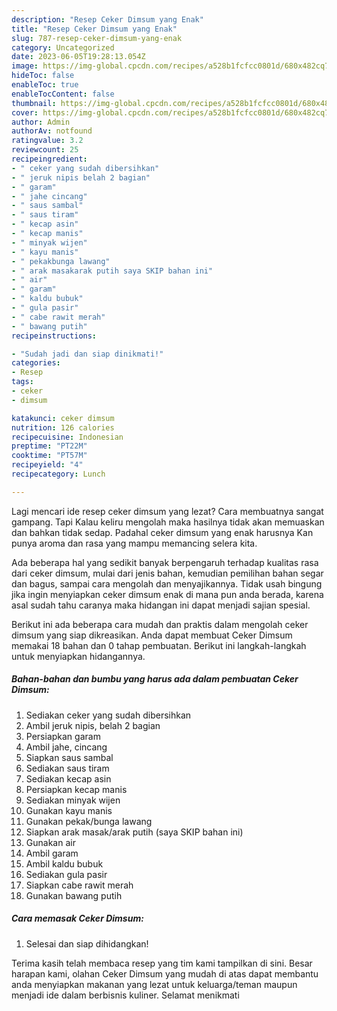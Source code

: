 ```yaml
---
description: "Resep Ceker Dimsum yang Enak"
title: "Resep Ceker Dimsum yang Enak"
slug: 787-resep-ceker-dimsum-yang-enak
category: Uncategorized
date: 2023-06-05T19:28:13.054Z
image: https://img-global.cpcdn.com/recipes/a528b1fcfcc0801d/680x482cq70/ceker-dimsum-foto-resep-utama.jpg
hideToc: false
enableToc: true
enableTocContent: false
thumbnail: https://img-global.cpcdn.com/recipes/a528b1fcfcc0801d/680x482cq70/ceker-dimsum-foto-resep-utama.jpg
cover: https://img-global.cpcdn.com/recipes/a528b1fcfcc0801d/680x482cq70/ceker-dimsum-foto-resep-utama.jpg
author: Admin
authorAv: notfound
ratingvalue: 3.2
reviewcount: 25
recipeingredient:
- " ceker yang sudah dibersihkan"
- " jeruk nipis belah 2 bagian"
- " garam"
- " jahe cincang"
- " saus sambal"
- " saus tiram"
- " kecap asin"
- " kecap manis"
- " minyak wijen"
- " kayu manis"
- " pekakbunga lawang"
- " arak masakarak putih saya SKIP bahan ini"
- " air"
- " garam"
- " kaldu bubuk"
- " gula pasir"
- " cabe rawit merah"
- " bawang putih"
recipeinstructions:

- "Sudah jadi dan siap dinikmati!"
categories:
- Resep
tags:
- ceker
- dimsum

katakunci: ceker dimsum 
nutrition: 126 calories
recipecuisine: Indonesian
preptime: "PT22M"
cooktime: "PT57M"
recipeyield: "4"
recipecategory: Lunch

---
```



Lagi mencari ide resep ceker dimsum yang lezat? Cara membuatnya sangat gampang. Tapi Kalau keliru mengolah maka hasilnya tidak akan memuaskan dan bahkan tidak sedap. Padahal ceker dimsum yang enak harusnya Kan punya aroma dan rasa yang mampu memancing selera kita.


Ada beberapa hal yang sedikit banyak berpengaruh terhadap kualitas rasa dari ceker dimsum, mulai dari jenis bahan, kemudian pemilihan bahan segar dan bagus, sampai cara mengolah dan menyajikannya. Tidak usah bingung jika ingin menyiapkan ceker dimsum enak di mana pun anda berada, karena asal sudah tahu caranya maka hidangan ini dapat menjadi sajian spesial.




Berikut ini ada beberapa cara mudah dan praktis dalam mengolah ceker dimsum yang siap dikreasikan. Anda dapat membuat Ceker Dimsum memakai 18 bahan dan 0 tahap pembuatan. Berikut ini langkah-langkah untuk menyiapkan hidangannya.

<!--inarticleads1-->

##### Bahan-bahan dan bumbu yang harus ada dalam pembuatan Ceker Dimsum:

1. Sediakan  ceker yang sudah dibersihkan
1. Ambil  jeruk nipis, belah 2 bagian
1. Persiapkan  garam
1. Ambil  jahe, cincang
1. Siapkan  saus sambal
1. Sediakan  saus tiram
1. Sediakan  kecap asin
1. Persiapkan  kecap manis
1. Sediakan  minyak wijen
1. Gunakan  kayu manis
1. Gunakan  pekak/bunga lawang
1. Siapkan  arak masak/arak putih (saya SKIP bahan ini)
1. Gunakan  air
1. Ambil  garam
1. Ambil  kaldu bubuk
1. Sediakan  gula pasir
1. Siapkan  cabe rawit merah
1. Gunakan  bawang putih




<!--inarticleads2-->

##### Cara memasak Ceker Dimsum:


1. Selesai dan siap dihidangkan!



Terima kasih telah membaca resep yang tim kami tampilkan di sini. Besar harapan kami, olahan Ceker Dimsum yang mudah di atas dapat membantu anda menyiapkan makanan yang lezat untuk keluarga/teman maupun menjadi ide dalam berbisnis kuliner. Selamat menikmati
